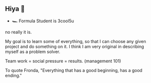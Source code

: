 ## Hiya 👋

- 🏎️ Formula Student is 3cool5u

no really it is.

My goal is to learn some of everything, so that I can choose any given project and do something on it. I think I am very original in describing myself as a problem solver.

Team work = social pressure = results. (management 101)

To quote Fronda, "Everything that has a good beginning, has a good ending."
